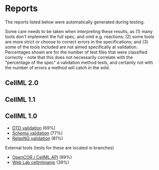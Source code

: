 # Reports

The reports listed below were automatically generated during testing.

Some care needs to be taken when interpreting these results, as (1) many tools don't implement the full spec, and omit e.g. reactions; (2) some tools are more strict or choose to correct errors in the specifications; and (3) some of the tools included are not aimed specifically at validation.
Percentages shown are for the number of test files that were classified correctly - note that this does not necessarily correlate with the "percentage of the spec" a validation method tests, and certainly not with the number of errors a method will catch in the wild.



## CellML 2.0

## CellML 1.1

## CellML 1.0

- [DTD validation](dtd_1_0.md) (69%)
- [Schema validation](schema_1_0.md) (77%)
- [RelaxNG validation](relaxng_1_0.md) (81%)

External tools (tests for these are located in branches)

- [OpenCOR / CellML API](opencor_1_0.md) (89%)
- [Web Lab cellmlmanip](cellmlmanip_1_0.md) (39%)
